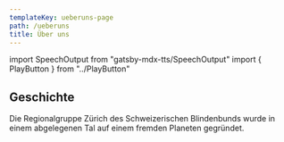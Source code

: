 ```yaml
---
templateKey: ueberuns-page
path: /ueberuns
title: Über uns
---
```

import SpeechOutput from "gatsby-mdx-tts/SpeechOutput"
import { PlayButton } from "../PlayButton"

<SpeechOutput id="ueberuns-page" customPlayButton={PlayButton}>

## Geschichte

Die Regionalgruppe Zürich des Schweizerischen Blindenbunds wurde in einem abgelegenen Tal auf einem fremden Planeten gegründet.

</SpeechOutput>